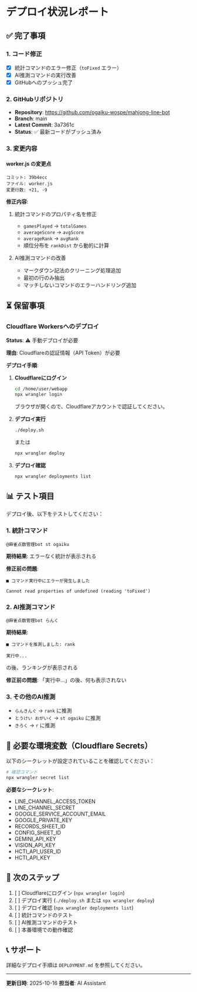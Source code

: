# デプロイ状況レポート

## ✅ 完了事項

### 1. コード修正
- [x] 統計コマンドのエラー修正（`toFixed` エラー）
- [x] AI推測コマンドの実行改善
- [x] GitHubへのプッシュ完了

### 2. GitHubリポジトリ
- **Repository**: https://github.com/ogaiku-wospe/mahjong-line-bot
- **Branch**: main
- **Latest Commit**: 3a7361c
- **Status**: ✅ 最新コードがプッシュ済み

### 3. 変更内容
#### worker.js の変更点
```
コミット: 39b4ecc
ファイル: worker.js
変更行数: +21, -9
```

**修正内容**:
1. 統計コマンドのプロパティ名を修正
   - `gamesPlayed` → `totalGames`
   - `averageScore` → `avgScore`
   - `averageRank` → `avgRank`
   - 順位分布を `rankDist` から動的に計算

2. AI推測コマンドの改善
   - マークダウン記法のクリーニング処理追加
   - 最初の行のみ抽出
   - マッチしないコマンドのエラーハンドリング追加

## ⏳ 保留事項

### Cloudflare Workersへのデプロイ
**Status**: ⚠️ 手動デプロイが必要

**理由**: Cloudflareの認証情報（API Token）が必要

**デプロイ手順**:

1. **Cloudflareにログイン**
   ```bash
   cd /home/user/webapp
   npx wrangler login
   ```
   ブラウザが開くので、Cloudflareアカウントで認証してください。

2. **デプロイ実行**
   ```bash
   ./deploy.sh
   ```
   または
   ```bash
   npx wrangler deploy
   ```

3. **デプロイ確認**
   ```bash
   npx wrangler deployments list
   ```

## 📊 テスト項目

デプロイ後、以下をテストしてください：

### 1. 統計コマンド
```
@麻雀点数管理bot st ogaiku
```
**期待結果**: エラーなく統計が表示される

**修正前の問題**:
```
■ コマンド実行中にエラーが発生しました

Cannot read properties of undefined (reading 'toFixed')
```

### 2. AI推測コマンド
```
@麻雀点数管理bot らんく
```
**期待結果**: 
```
■ コマンドを推測しました: rank

実行中...
```
の後、ランキングが表示される

**修正前の問題**: 「実行中...」の後、何も表示されない

### 3. その他のAI推測
- `らんきんぐ` → `rank` に推測
- `とうけい おがいく` → `st ogaiku` に推測
- `きろく` → `r` に推測

## 🔐 必要な環境変数（Cloudflare Secrets）

以下のシークレットが設定されていることを確認してください：

```bash
# 確認コマンド
npx wrangler secret list
```

**必要なシークレット**:
- LINE_CHANNEL_ACCESS_TOKEN
- LINE_CHANNEL_SECRET
- GOOGLE_SERVICE_ACCOUNT_EMAIL
- GOOGLE_PRIVATE_KEY
- RECORDS_SHEET_ID
- CONFIG_SHEET_ID
- GEMINI_API_KEY
- VISION_API_KEY
- HCTI_API_USER_ID
- HCTI_API_KEY

## 📝 次のステップ

1. [ ] Cloudflareにログイン (`npx wrangler login`)
2. [ ] デプロイ実行 (`./deploy.sh` または `npx wrangler deploy`)
3. [ ] デプロイ確認 (`npx wrangler deployments list`)
4. [ ] 統計コマンドのテスト
5. [ ] AI推測コマンドのテスト
6. [ ] 本番環境での動作確認

## 📞 サポート

詳細なデプロイ手順は `DEPLOYMENT.md` を参照してください。

---
**更新日時**: 2025-10-16
**担当者**: AI Assistant
